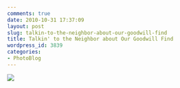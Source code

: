 ```yaml
---
comments: true
date: 2010-10-31 17:37:09
layout: post
slug: talkin-to-the-neighbor-about-our-goodwill-find
title: Talkin' to the Neighbor about Our Goodwill Find
wordpress_id: 3839
categories:
- PhotoBlog
---
```


![](http://ryanfitzer.com/main/wp-content/uploads/2010/10/photo17-950x709.jpg)
